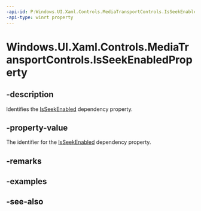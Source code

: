 ```yaml
---
-api-id: P:Windows.UI.Xaml.Controls.MediaTransportControls.IsSeekEnabledProperty
-api-type: winrt property
---
```


<!-- Property syntax
public Windows.UI.Xaml.DependencyProperty IsSeekEnabledProperty { get; }
-->

# Windows.UI.Xaml.Controls.MediaTransportControls.IsSeekEnabledProperty

## -description
Identifies the [IsSeekEnabled](mediatransportcontrols_isseekenabled.md) dependency property.


## -property-value
The identifier for the [IsSeekEnabled](mediatransportcontrols_isseekenabled.md) dependency property.

## -remarks

## -examples

## -see-also
